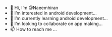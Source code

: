 - 👋 Hi, I’m @Naeemhiran
- 👀 I’m interested in  android development...
- 🌱 I’m currently learning android development...
- 💞️ I’m looking to collaborate on app making...
- 📫 How to reach me ...

<!---
Naeemhiran/Naeemhiran is a ✨ special ✨ repository because its `README.md` (this file) appears on your GitHub profile.
You can click the Preview link to take a look at your changes.
--->
